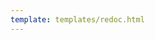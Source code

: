```yaml
---
template: templates/redoc.html
---
```


<redoc spec-url="../../apis/restapis/notification-sender-v2.yaml" theme='{{redoc_theme}}'></redoc>
